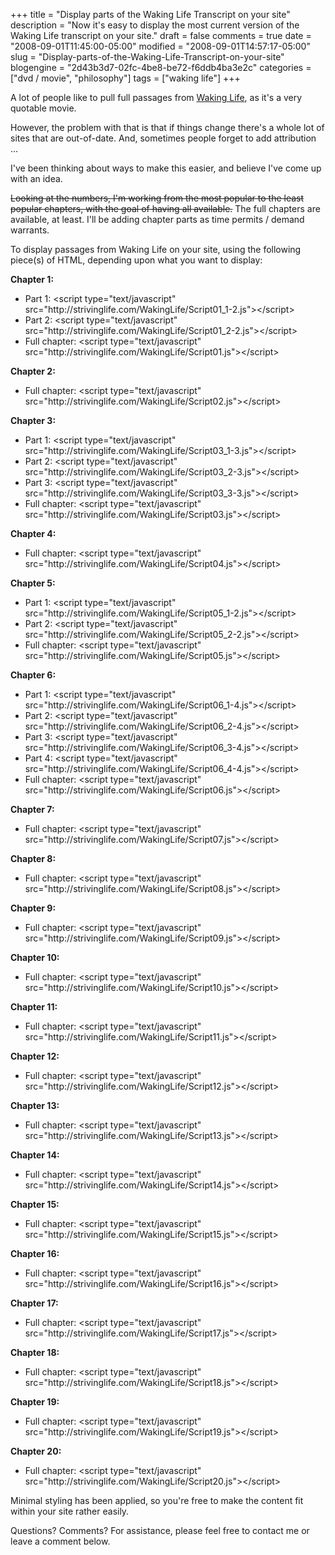 +++
title = "Display parts of the Waking Life Transcript on your site"
description = "Now it's easy to display the most current version of the Waking Life transcript on your site."
draft = false
comments = true
date = "2008-09-01T11:45:00-05:00"
modified = "2008-09-01T14:57:17-05:00"
slug = "Display-parts-of-the-Waking-Life-Transcript-on-your-site"
blogengine = "2d43b3d7-02fc-4be8-be72-f6ddb4ba3e2c"
categories = ["dvd / movie", "philosophy"]
tags = ["waking life"]
+++

<p>
A lot of people like to pull full passages from <a href="/waking-life-transcript-with-revisions/">Waking Life</a>, as it&#39;s a very quotable movie. 
</p>
<p>
However, the problem with that is that if things change there&#39;s a whole lot of sites that are out-of-date. And, sometimes people forget to add attribution ...
</p>
<p>
I&#39;ve been thinking about ways to make this easier, and believe I&#39;ve come up with an idea. 
</p>
<p>
<strike>Looking at the numbers, I&#39;m working from the most popular to the least popular chapters, with the goal of having all available.</strike> The full chapters are available, at least. I&#39;ll be adding chapter parts as time permits / demand warrants.
</p>
<p>
To display passages from Waking Life on your site, using the following piece(s) of HTML, depending upon what you want to display: 
</p>
<p>
<strong>Chapter 1:</strong> 
</p>
<ul>
	<li>Part 1: &lt;script type=&quot;text/javascript&quot; src=&quot;http://strivinglife.com/WakingLife/Script01_1-2.js&quot;&gt;&lt;/script&gt;</li>
	<li>Part 2: &lt;script type=&quot;text/javascript&quot; src=&quot;http://strivinglife.com/WakingLife/Script01_2-2.js&quot;&gt;&lt;/script&gt;</li>
	<li>Full chapter: &lt;script type=&quot;text/javascript&quot; src=&quot;http://strivinglife.com/WakingLife/Script01.js&quot;&gt;&lt;/script&gt;</li>
</ul>
<p>
<strong>Chapter 2:</strong> 
</p>
<ul>
	<li>Full chapter: &lt;script type=&quot;text/javascript&quot; src=&quot;http://strivinglife.com/WakingLife/Script02.js&quot;&gt;&lt;/script&gt;</li>
</ul>
<p>
<strong>Chapter 3:</strong> 
</p>
<ul>
	<li>Part 1: &lt;script type=&quot;text/javascript&quot; src=&quot;http://strivinglife.com/WakingLife/Script03_1-3.js&quot;&gt;&lt;/script&gt; </li>
	<li>Part 2: &lt;script type=&quot;text/javascript&quot; src=&quot;http://strivinglife.com/WakingLife/Script03_2-3.js&quot;&gt;&lt;/script&gt; </li>
	<li>Part 3:&nbsp;&lt;script type=&quot;text/javascript&quot; src=&quot;http://strivinglife.com/WakingLife/Script03_3-3.js&quot;&gt;&lt;/script&gt; </li>
	<li>Full chapter: &lt;script type=&quot;text/javascript&quot; src=&quot;http://strivinglife.com/WakingLife/Script03.js&quot;&gt;&lt;/script&gt; </li>
</ul>
<p>
<strong>Chapter 4:</strong> 
</p>
<ul>
	<li>Full chapter: &lt;script type=&quot;text/javascript&quot; src=&quot;http://strivinglife.com/WakingLife/Script04.js&quot;&gt;&lt;/script&gt;&nbsp;</li>
</ul>
<p>
<strong>Chapter 5:</strong> 
</p>
<ul>
	<li>Part 1: &lt;script type=&quot;text/javascript&quot; src=&quot;http://strivinglife.com/WakingLife/Script05_1-2.js&quot;&gt;&lt;/script&gt;</li>
	<li>Part 2: &lt;script type=&quot;text/javascript&quot; src=&quot;http://strivinglife.com/WakingLife/Script05_2-2.js&quot;&gt;&lt;/script&gt;</li>
	<li>Full chapter: &lt;script type=&quot;text/javascript&quot; src=&quot;http://strivinglife.com/WakingLife/Script05.js&quot;&gt;&lt;/script&gt;</li>
</ul>
<p>
<strong>Chapter 6:</strong> 
</p>
<ul>
	<li>Part 1: &lt;script type=&quot;text/javascript&quot; src=&quot;http://strivinglife.com/WakingLife/Script06_1-4.js&quot;&gt;&lt;/script&gt;</li>
	<li>Part 2: &lt;script type=&quot;text/javascript&quot; src=&quot;http://strivinglife.com/WakingLife/Script06_2-4.js&quot;&gt;&lt;/script&gt;</li>
	<li>Part 3: &lt;script type=&quot;text/javascript&quot; src=&quot;http://strivinglife.com/WakingLife/Script06_3-4.js&quot;&gt;&lt;/script&gt;</li>
	<li>Part 4: &lt;script type=&quot;text/javascript&quot; src=&quot;http://strivinglife.com/WakingLife/Script06_4-4.js&quot;&gt;&lt;/script&gt;</li>
	<li>Full chapter:&nbsp;&lt;script type=&quot;text/javascript&quot; src=&quot;http://strivinglife.com/WakingLife/Script06.js&quot;&gt;&lt;/script&gt;</li>
</ul>
<p>
<strong>Chapter 7:</strong> 
</p>
<ul>
	<li>Full chapter: &lt;script type=&quot;text/javascript&quot; src=&quot;http://strivinglife.com/WakingLife/Script07.js&quot;&gt;&lt;/script&gt;</li>
</ul>
<p>
<strong>Chapter 8:</strong> 
</p>
<ul>
	<li>Full chapter: &lt;script type=&quot;text/javascript&quot; src=&quot;http://strivinglife.com/WakingLife/Script08.js&quot;&gt;&lt;/script&gt;</li>
</ul>
<p>
<strong>Chapter 9:</strong> 
</p>
<ul>
	<li>Full chapter: &lt;script type=&quot;text/javascript&quot; src=&quot;http://strivinglife.com/WakingLife/Script09.js&quot;&gt;&lt;/script&gt;</li>
</ul>
<p>
<strong>Chapter 10:</strong> 
</p>
<ul>
	<li>Full chapter: &lt;script type=&quot;text/javascript&quot; src=&quot;http://strivinglife.com/WakingLife/Script10.js&quot;&gt;&lt;/script&gt;</li>
</ul>
<p>
<strong>Chapter 11:</strong> 
</p>
<ul>
	<li>Full chapter: &lt;script type=&quot;text/javascript&quot; src=&quot;http://strivinglife.com/WakingLife/Script11.js&quot;&gt;&lt;/script&gt;</li>
</ul>
<p>
<strong>Chapter 12:</strong> 
</p>
<ul>
	<li>Full chapter: &lt;script type=&quot;text/javascript&quot; src=&quot;http://strivinglife.com/WakingLife/Script12.js&quot;&gt;&lt;/script&gt;</li>
</ul>
<p>
<strong>Chapter 13:</strong> 
</p>
<ul>
	<li>Full chapter: &lt;script type=&quot;text/javascript&quot; src=&quot;http://strivinglife.com/WakingLife/Script13.js&quot;&gt;&lt;/script&gt;</li>
</ul>
<p>
<strong>Chapter 14:</strong> 
</p>
<ul>
	<li>Full chapter: &lt;script type=&quot;text/javascript&quot; src=&quot;http://strivinglife.com/WakingLife/Script14.js&quot;&gt;&lt;/script&gt;</li>
</ul>
<p>
<strong>Chapter 15:</strong> 
</p>
<ul>
	<li>Full chapter: &lt;script type=&quot;text/javascript&quot; src=&quot;http://strivinglife.com/WakingLife/Script15.js&quot;&gt;&lt;/script&gt;</li>
</ul>
<p>
<strong>Chapter 16:</strong> 
</p>
<ul>
	<li>Full chapter: &lt;script type=&quot;text/javascript&quot; src=&quot;http://strivinglife.com/WakingLife/Script16.js&quot;&gt;&lt;/script&gt;</li>
</ul>
<p>
<strong>Chapter 17:</strong> 
</p>
<ul>
	<li>Full chapter: &lt;script type=&quot;text/javascript&quot; src=&quot;http://strivinglife.com/WakingLife/Script17.js&quot;&gt;&lt;/script&gt;</li>
</ul>
<p>
<strong>Chapter 18:</strong> 
</p>
<ul>
	<li>Full chapter: &lt;script type=&quot;text/javascript&quot; src=&quot;http://strivinglife.com/WakingLife/Script18.js&quot;&gt;&lt;/script&gt;</li>
</ul>
<p>
<strong>Chapter 19:</strong> 
</p>
<ul>
	<li>Full chapter: &lt;script type=&quot;text/javascript&quot; src=&quot;http://strivinglife.com/WakingLife/Script19.js&quot;&gt;&lt;/script&gt;</li>
</ul>
<p>
<strong>Chapter 20:</strong> 
</p>
<ul>
	<li>Full chapter: &lt;script type=&quot;text/javascript&quot; src=&quot;http://strivinglife.com/WakingLife/Script20.js&quot;&gt;&lt;/script&gt;</li>
</ul>
<p>
Minimal styling has been applied, so you&#39;re free to make the content fit within your site rather easily. 
</p>
<p>
Questions? Comments? For assistance, please feel free to contact me or leave a comment below. 
</p>

